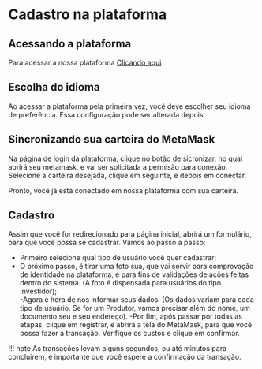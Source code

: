 # Cadastro na plataforma

## Acessando a plataforma

Para acessar a nossa plataforma <a href='https://v3-sintrop.netlify.app/' target='_blank'>Clicando aqui</a>

## Escolha do idioma

Ao acessar a plataforma pela primeira vez, você deve escolher seu idioma de preferência. Essa configuração pode ser alterada depois.

## Sincronizando sua carteira do MetaMask

Na página de login da plataforma, clique no botão de sicronizar, no qual abrirá seu metamask, e vai ser solicitada a permisão para conexão. Selecione a carteira desejada, clique em seguinte, e depois em conectar.

Pronto, você já está conectado em nossa plataforma com sua carteira.

## Cadastro

Assim que você for redirecionado para página inicial, abrirá um formulário, para que você possa se cadastrar. Vamos ao passo a passo:  

- Primeiro selecione qual tipo de usuário você quer cadastrar;  
- O próximo passo, é tirar uma foto sua, que vai servir para comprovação de identidade na plataforma, e para fins de validações de ações feitas dentro do sistema. (A foto é dispensada para usuários do tipo Investidor);  
-Agora é hora de nos informar seus dados. (Os dados variam para cada tipo de usuário. Se for um Produtor, vamos precisar além do nome, um documento seu e seu endereço).
-Por fim, após passar por todas as etapas, clique em registrar, e abrirá a tela do MetaMask, para que você possa fazer a transação. Verifique os custos e clique em confirmar.

!!! note
    As transações levam alguns segundos, ou até minutos para concluirem, é importante que você espere a confirmação da transação.